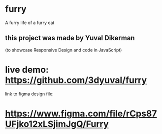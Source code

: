 # furry
A furry life of a furry cat
## this project was made by Yuval Dikerman
 (to showcase Responsive Design and code in JavaScript)
 # live demo: https://github.com/3dyuval/furry
 
 link to figma design file:
# https://www.figma.com/file/rCps87UFjko12xLSjimJgQ/Furry
